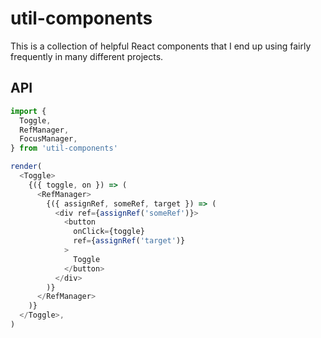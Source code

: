 # util-components

This is a collection of helpful React components that I end up using fairly frequently in many different projects.

## API

```js
import {
  Toggle,
  RefManager,
  FocusManager,
} from 'util-components'

render(
  <Toggle>
    {({ toggle, on }) => (
      <RefManager>
        {({ assignRef, someRef, target }) => (
          <div ref={assignRef('someRef')}>
            <button
              onClick={toggle}
              ref={assignRef('target')}
            >
              Toggle
            </button>
          </div>
        )}
      </RefManager>
    )}
  </Toggle>,
)
```
